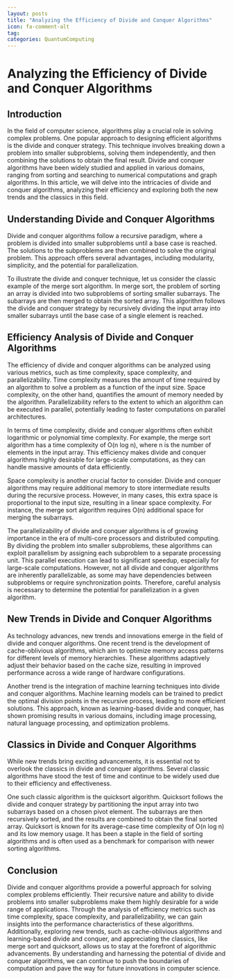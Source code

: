 ```yaml
---
layout: posts
title: "Analyzing the Efficiency of Divide and Conquer Algorithms"
icon: fa-comment-alt
tag:      
categories: QuantumComputing
---
```



# Analyzing the Efficiency of Divide and Conquer Algorithms

## Introduction

In the field of computer science, algorithms play a crucial role in solving complex problems. One popular approach to designing efficient algorithms is the divide and conquer strategy. This technique involves breaking down a problem into smaller subproblems, solving them independently, and then combining the solutions to obtain the final result. Divide and conquer algorithms have been widely studied and applied in various domains, ranging from sorting and searching to numerical computations and graph algorithms. In this article, we will delve into the intricacies of divide and conquer algorithms, analyzing their efficiency and exploring both the new trends and the classics in this field.

## Understanding Divide and Conquer Algorithms

Divide and conquer algorithms follow a recursive paradigm, where a problem is divided into smaller subproblems until a base case is reached. The solutions to the subproblems are then combined to solve the original problem. This approach offers several advantages, including modularity, simplicity, and the potential for parallelization.

To illustrate the divide and conquer technique, let us consider the classic example of the merge sort algorithm. In merge sort, the problem of sorting an array is divided into two subproblems of sorting smaller subarrays. The subarrays are then merged to obtain the sorted array. This algorithm follows the divide and conquer strategy by recursively dividing the input array into smaller subarrays until the base case of a single element is reached.

## Efficiency Analysis of Divide and Conquer Algorithms

The efficiency of divide and conquer algorithms can be analyzed using various metrics, such as time complexity, space complexity, and parallelizability. Time complexity measures the amount of time required by an algorithm to solve a problem as a function of the input size. Space complexity, on the other hand, quantifies the amount of memory needed by the algorithm. Parallelizability refers to the extent to which an algorithm can be executed in parallel, potentially leading to faster computations on parallel architectures.

In terms of time complexity, divide and conquer algorithms often exhibit logarithmic or polynomial time complexity. For example, the merge sort algorithm has a time complexity of O(n log n), where n is the number of elements in the input array. This efficiency makes divide and conquer algorithms highly desirable for large-scale computations, as they can handle massive amounts of data efficiently.

Space complexity is another crucial factor to consider. Divide and conquer algorithms may require additional memory to store intermediate results during the recursive process. However, in many cases, this extra space is proportional to the input size, resulting in a linear space complexity. For instance, the merge sort algorithm requires O(n) additional space for merging the subarrays.

The parallelizability of divide and conquer algorithms is of growing importance in the era of multi-core processors and distributed computing. By dividing the problem into smaller subproblems, these algorithms can exploit parallelism by assigning each subproblem to a separate processing unit. This parallel execution can lead to significant speedup, especially for large-scale computations. However, not all divide and conquer algorithms are inherently parallelizable, as some may have dependencies between subproblems or require synchronization points. Therefore, careful analysis is necessary to determine the potential for parallelization in a given algorithm.

## New Trends in Divide and Conquer Algorithms

As technology advances, new trends and innovations emerge in the field of divide and conquer algorithms. One recent trend is the development of cache-oblivious algorithms, which aim to optimize memory access patterns for different levels of memory hierarchies. These algorithms adaptively adjust their behavior based on the cache size, resulting in improved performance across a wide range of hardware configurations.

Another trend is the integration of machine learning techniques into divide and conquer algorithms. Machine learning models can be trained to predict the optimal division points in the recursive process, leading to more efficient solutions. This approach, known as learning-based divide and conquer, has shown promising results in various domains, including image processing, natural language processing, and optimization problems.

## Classics in Divide and Conquer Algorithms

While new trends bring exciting advancements, it is essential not to overlook the classics in divide and conquer algorithms. Several classic algorithms have stood the test of time and continue to be widely used due to their efficiency and effectiveness.

One such classic algorithm is the quicksort algorithm. Quicksort follows the divide and conquer strategy by partitioning the input array into two subarrays based on a chosen pivot element. The subarrays are then recursively sorted, and the results are combined to obtain the final sorted array. Quicksort is known for its average-case time complexity of O(n log n) and its low memory usage. It has been a staple in the field of sorting algorithms and is often used as a benchmark for comparison with newer sorting algorithms.

## Conclusion

Divide and conquer algorithms provide a powerful approach for solving complex problems efficiently. Their recursive nature and ability to divide problems into smaller subproblems make them highly desirable for a wide range of applications. Through the analysis of efficiency metrics such as time complexity, space complexity, and parallelizability, we can gain insights into the performance characteristics of these algorithms. Additionally, exploring new trends, such as cache-oblivious algorithms and learning-based divide and conquer, and appreciating the classics, like merge sort and quicksort, allows us to stay at the forefront of algorithmic advancements. By understanding and harnessing the potential of divide and conquer algorithms, we can continue to push the boundaries of computation and pave the way for future innovations in computer science.